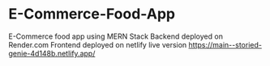 # E-Commerce-Food-App
E-Commerce food app using MERN Stack
Backend deployed on Render.com
Frontend deployed on netlify
live version https://main--storied-genie-4d148b.netlify.app/
